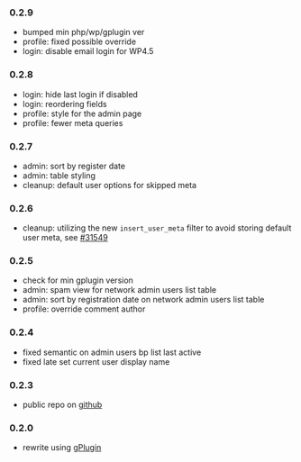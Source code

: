 ### 0.2.9
* bumped min php/wp/gplugin ver
* profile: fixed possible override
* login: disable email login for WP4.5

### 0.2.8
* login: hide last login if disabled
* login: reordering fields
* profile: style for the admin page
* profile: fewer meta queries

### 0.2.7
* admin: sort by register date
* admin: table styling
* cleanup: default user options for skipped meta

### 0.2.6
* cleanup: utilizing the new `insert_user_meta` filter to avoid storing default user meta, see [#31549](https://core.trac.wordpress.org/ticket/31549)

### 0.2.5
* check for min gplugin version
* admin: spam view for network admin users list table
* admin: sort by registration date on network admin users list table
* profile: override comment author

### 0.2.4
* fixed semantic on admin users bp list last active
* fixed late set current user display name

### 0.2.3
* public repo on [github](https://github.com/geminorum/gmember)

### 0.2.0
* rewrite using [gPlugin](https://github.com/geminorum/gplugin)
